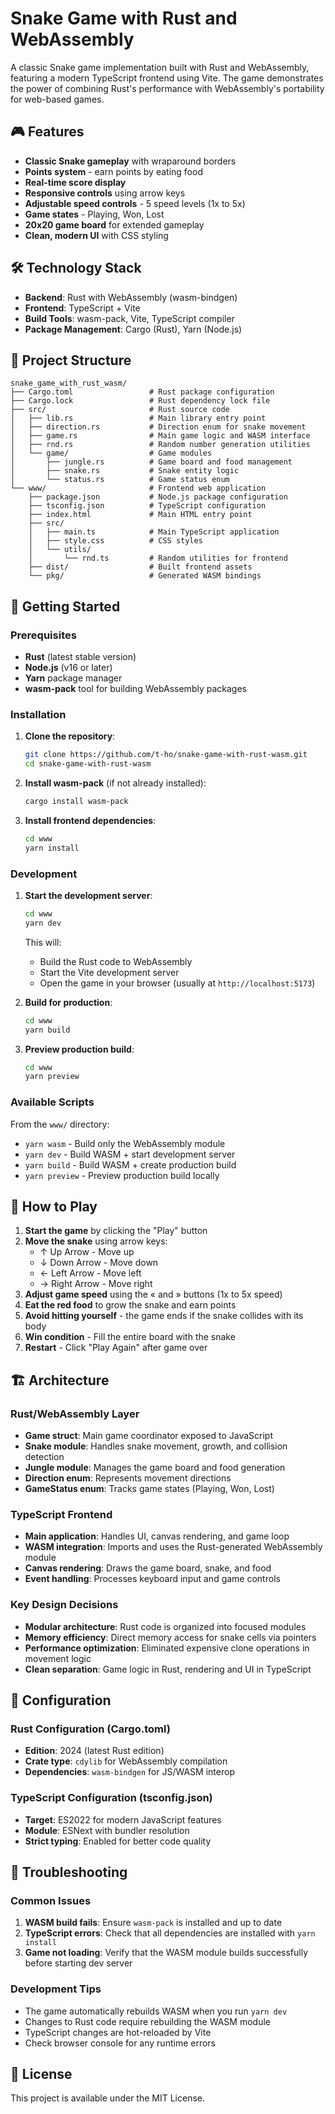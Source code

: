 # Snake Game with Rust and WebAssembly

A classic Snake game implementation built with Rust and WebAssembly, featuring a modern TypeScript frontend using Vite. The game demonstrates the power of combining Rust's performance with WebAssembly's portability for web-based games.

## 🎮 Features

- **Classic Snake gameplay** with wraparound borders
- **Points system** - earn points by eating food
- **Real-time score display**
- **Responsive controls** using arrow keys
- **Adjustable speed controls** - 5 speed levels (1x to 5x)
- **Game states** - Playing, Won, Lost
- **20x20 game board** for extended gameplay
- **Clean, modern UI** with CSS styling

## 🛠️ Technology Stack

- **Backend**: Rust with WebAssembly (wasm-bindgen)
- **Frontend**: TypeScript + Vite
- **Build Tools**: wasm-pack, Vite, TypeScript compiler
- **Package Management**: Cargo (Rust), Yarn (Node.js)

## 📁 Project Structure

```
snake_game_with_rust_wasm/
├── Cargo.toml                 # Rust package configuration
├── Cargo.lock                 # Rust dependency lock file
├── src/                       # Rust source code
│   ├── lib.rs                 # Main library entry point
│   ├── direction.rs           # Direction enum for snake movement
│   ├── game.rs                # Main game logic and WASM interface
│   ├── rnd.rs                 # Random number generation utilities
│   └── game/                  # Game modules
│       ├── jungle.rs          # Game board and food management
│       ├── snake.rs           # Snake entity logic
│       └── status.rs          # Game status enum
└── www/                       # Frontend web application
    ├── package.json           # Node.js package configuration
    ├── tsconfig.json          # TypeScript configuration
    ├── index.html             # Main HTML entry point
    ├── src/
    │   ├── main.ts            # Main TypeScript application
    │   ├── style.css          # CSS styles
    │   └── utils/
    │       └── rnd.ts         # Random utilities for frontend
    ├── dist/                  # Built frontend assets
    └── pkg/                   # Generated WASM bindings
```

## 🚀 Getting Started

### Prerequisites

- **Rust** (latest stable version)
- **Node.js** (v16 or later)
- **Yarn** package manager
- **wasm-pack** tool for building WebAssembly packages

### Installation

1. **Clone the repository**:

   ```bash
   git clone https://github.com/t-ho/snake-game-with-rust-wasm.git
   cd snake-game-with-rust-wasm
   ```

2. **Install wasm-pack** (if not already installed):

   ```bash
   cargo install wasm-pack
   ```

3. **Install frontend dependencies**:

   ```bash
   cd www
   yarn install
   ```

### Development

1. **Start the development server**:

   ```bash
   cd www
   yarn dev
   ```

   This will:

   - Build the Rust code to WebAssembly
   - Start the Vite development server
   - Open the game in your browser (usually at `http://localhost:5173`)

2. **Build for production**:

   ```bash
   cd www
   yarn build
   ```

3. **Preview production build**:

   ```bash
   cd www
   yarn preview
   ```

### Available Scripts

From the `www/` directory:

- `yarn wasm` - Build only the WebAssembly module
- `yarn dev` - Build WASM + start development server
- `yarn build` - Build WASM + create production build
- `yarn preview` - Preview production build locally

## 🎯 How to Play

1. **Start the game** by clicking the "Play" button
2. **Move the snake** using arrow keys:
   - ↑ Up Arrow - Move up
   - ↓ Down Arrow - Move down
   - ← Left Arrow - Move left
   - → Right Arrow - Move right
3. **Adjust game speed** using the « and » buttons (1x to 5x speed)
4. **Eat the red food** to grow the snake and earn points
5. **Avoid hitting yourself** - the game ends if the snake collides with its body
6. **Win condition** - Fill the entire board with the snake
7. **Restart** - Click "Play Again" after game over

## 🏗️ Architecture

### Rust/WebAssembly Layer

- **Game struct**: Main game coordinator exposed to JavaScript
- **Snake module**: Handles snake movement, growth, and collision detection
- **Jungle module**: Manages the game board and food generation
- **Direction enum**: Represents movement directions
- **GameStatus enum**: Tracks game states (Playing, Won, Lost)

### TypeScript Frontend

- **Main application**: Handles UI, canvas rendering, and game loop
- **WASM integration**: Imports and uses the Rust-generated WebAssembly module
- **Canvas rendering**: Draws the game board, snake, and food
- **Event handling**: Processes keyboard input and game controls

### Key Design Decisions

- **Modular architecture**: Rust code is organized into focused modules
- **Memory efficiency**: Direct memory access for snake cells via pointers
- **Performance optimization**: Eliminated expensive clone operations in movement logic
- **Clean separation**: Game logic in Rust, rendering and UI in TypeScript

## 🔧 Configuration

### Rust Configuration (Cargo.toml)

- **Edition**: 2024 (latest Rust edition)
- **Crate type**: `cdylib` for WebAssembly compilation
- **Dependencies**: `wasm-bindgen` for JS/WASM interop

### TypeScript Configuration (tsconfig.json)

- **Target**: ES2022 for modern JavaScript features
- **Module**: ESNext with bundler resolution
- **Strict typing**: Enabled for better code quality

## 🐛 Troubleshooting

### Common Issues

1. **WASM build fails**: Ensure `wasm-pack` is installed and up to date
2. **TypeScript errors**: Check that all dependencies are installed with `yarn install`
3. **Game not loading**: Verify that the WASM module builds successfully before starting dev server

### Development Tips

- The game automatically rebuilds WASM when you run `yarn dev`
- Changes to Rust code require rebuilding the WASM module
- TypeScript changes are hot-reloaded by Vite
- Check browser console for any runtime errors

## 📝 License

This project is available under the MIT License.
